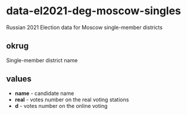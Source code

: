# data-el2021-deg-moscow-singles
Russian 2021 Election data for Moscow single-member districts

## okrug
Single-member district name

## values
* **name** - candidate name
* **real** - votes number on the real voting stations
* **d** - votes number on the online voting
